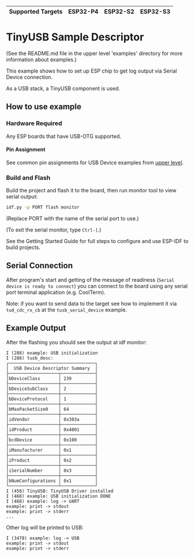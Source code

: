 | Supported Targets | ESP32-P4 | ESP32-S2 | ESP32-S3 |
| ----------------- | -------- | -------- | -------- |

# TinyUSB Sample Descriptor

(See the README.md file in the upper level 'examples' directory for more information about examples.)

This example shows how to set up ESP chip to get log output via Serial Device connection.

As a USB stack, a TinyUSB component is used.

## How to use example

### Hardware Required

Any ESP boards that have USB-OTG supported.

#### Pin Assignment

See common pin assignments for USB Device examples from [upper level](../../README.md#common-pin-assignments).

### Build and Flash

Build the project and flash it to the board, then run monitor tool to view serial output:

```bash
idf.py -p PORT flash monitor
```

(Replace PORT with the name of the serial port to use.)

(To exit the serial monitor, type ``Ctrl-]``.)

See the Getting Started Guide for full steps to configure and use ESP-IDF to build projects.

## Serial Connection

After program's start and getting of the message of readiness (`Serial device is ready to connect`) you can connect to the board using any serial port terminal application (e.g. CoolTerm).

Note: if you want to send data to the target see how to implement it via `tud_cdc_rx_cb` at the `tusb_serial_device` example.

## Example Output

After the flashing you should see the output at idf monitor:

```
I (288) example: USB initialization
I (288) tusb_desc:
┌─────────────────────────────────┐
│  USB Device Descriptor Summary  │
├───────────────────┬─────────────┤
│bDeviceClass       │ 239         │
├───────────────────┼─────────────┤
│bDeviceSubClass    │ 2           │
├───────────────────┼─────────────┤
│bDeviceProtocol    │ 1           │
├───────────────────┼─────────────┤
│bMaxPacketSize0    │ 64          │
├───────────────────┼─────────────┤
│idVendor           │ 0x303a      │
├───────────────────┼─────────────┤
│idProduct          │ 0x4001      │
├───────────────────┼─────────────┤
│bcdDevice          │ 0x100       │
├───────────────────┼─────────────┤
│iManufacturer      │ 0x1         │
├───────────────────┼─────────────┤
│iProduct           │ 0x2         │
├───────────────────┼─────────────┤
│iSerialNumber      │ 0x3         │
├───────────────────┼─────────────┤
│bNumConfigurations │ 0x1         │
└───────────────────┴─────────────┘
I (458) TinyUSB: TinyUSB Driver installed
I (468) example: USB initialization DONE
I (468) example: log -> UART
example: print -> stdout
example: print -> stderr
...

```

Other log will be printed to USB:
```
I (3478) example: log -> USB
example: print -> stdout
example: print -> stderr
```
